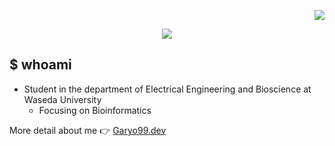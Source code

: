 <p align="right">
  <img src="https://komarev.com/ghpvc/?username=Garyo99&color=orange" />
</p>

<div align="center">
  <img src="https://capsule-render.vercel.app/api?type=venom&height=300&color=gradient&text=Hello!%20This%20is%20Garyo99&reversal=false&descAlign=50&textBg=false&fontColor=222&fontAlign=50&animation=twinkling" />
</div>

<h2>$ whoami </h2>

- Student in the department of Electrical Engineering and Bioscience at Waseda University
  - Focusing on Bioinformatics

More detail about me :point_right: [Garyo99.dev](https://www.garyo99.dev/)
